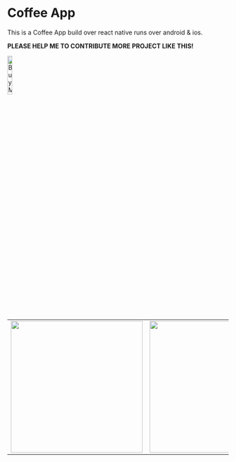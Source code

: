 # Coffee App
This is a Coffee App build over react native runs over android &amp; ios.


<b>PLEASE HELP ME TO CONTRIBUTE MORE PROJECT LIKE THIS!</b>

<a href="https://www.buymeacoffee.com/phungxuanvuong97" target="_blank"><img src="https://cdn.buymeacoffee.com/buttons/default-black.png" alt="Buy Me A Coffee" width=15% height=15%></a>
<br/>
<table>
  <tr>
    <td>
      <img src="https://i.imgur.com/YqZoCrv.png" width=300>
    </td>
    <td>
      <img src="https://i.imgur.com/s9Q2qDB.png" width=300>
    </td>
    <td>
      <img src="https://i.imgur.com/Pm0bcLw.png" width=300>
    </td>
    <td>
      <img src="https://i.imgur.com/sCqv8Bz.png" width=300>
    </td>
    <td>
      <img src="https://i.imgur.com/56CcThF.png" width=300>
    </td>
  </tr>
</table>


